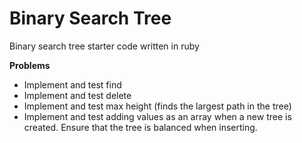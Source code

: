 # Binary Search Tree
Binary search tree starter code written in ruby


**Problems**

* Implement and test find
* Implement and test delete
* Implement and test max height (finds the largest path in the tree)
* Implement and test adding values as an array when a new tree is created. Ensure that the tree is balanced when inserting.
